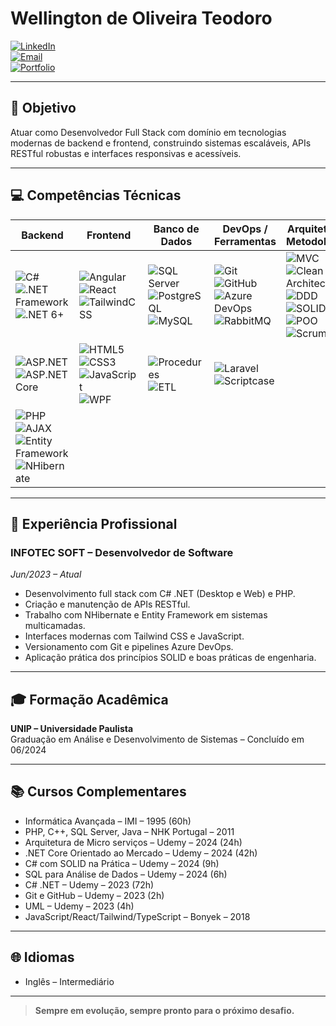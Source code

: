 # Wellington de Oliveira Teodoro

[![LinkedIn](https://img.shields.io/badge/LinkedIn-Wellington-blue?style=flat-square&logo=linkedin)](https://www.linkedin.com/in/wellingtonoliveirateodoro)  
[![Email](https://img.shields.io/badge/Email-teodorowellington@yahoo.com.br-red?style=flat-square&logo=gmail)](mailto:teodorowellington@yahoo.com.br)  
[![Portfolio](https://img.shields.io/badge/Portfolio-Wellington-green?style=flat-square&logo=ghost)](https://teodorowellington.vercel.app/)  

---

## 🚀 Objetivo

Atuar como Desenvolvedor Full Stack com domínio em tecnologias modernas de backend e frontend, construindo sistemas escaláveis, APIs RESTful robustas e interfaces responsivas e acessíveis.  

---

## 💻 Competências Técnicas

| Backend                                                                                                                                               | Frontend                                                                                                                              | Banco de Dados                                                                                                                                                                  | DevOps / Ferramentas                                                                                                                                                                | Arquitetura e Metodologias                                                                                                          |
|-------------------------------------------------------------------------------------------------------------------------------------------------------|---------------------------------------------------------------------------------------------------------------------------------------|-------------------------------------------------------------------------------------------------------------------------------------------------------------------------------|------------------------------------------------------------------------------------------------------------------------------------------------------------------------------------|------------------------------------------------------------------------------------------------------------------------------------|
| ![C#](https://img.shields.io/badge/C%23-239120?style=flat-square&logo=c-sharp&logoColor=white) ![.NET Framework](https://img.shields.io/badge/.NET%20Framework-512BD4?style=flat-square&logo=dotnet&logoColor=white) ![.NET 6+](https://img.shields.io/badge/.NET%206+-512BD4?style=flat-square&logo=dotnet&logoColor=white) | ![Angular](https://img.shields.io/badge/Angular-DD0031?style=flat-square&logo=angular&logoColor=white) ![React](https://img.shields.io/badge/React-61DAFB?style=flat-square&logo=react&logoColor=black) ![TailwindCSS](https://img.shields.io/badge/Tailwind_CSS-06B6D4?style=flat-square&logo=tailwind-css&logoColor=white) | ![SQL Server](https://img.shields.io/badge/SQL%20Server-CC2927?style=flat-square&logo=microsoft-sql-server&logoColor=white) ![PostgreSQL](https://img.shields.io/badge/PostgreSQL-4169E1?style=flat-square&logo=postgresql&logoColor=white) ![MySQL](https://img.shields.io/badge/MySQL-4479A1?style=flat-square&logo=mysql&logoColor=white) | ![Git](https://img.shields.io/badge/Git-F05032?style=flat-square&logo=git&logoColor=white) ![GitHub](https://img.shields.io/badge/GitHub-181717?style=flat-square&logo=github&logoColor=white) ![Azure DevOps](https://img.shields.io/badge/Azure_DevOps-0078D7?style=flat-square&logo=azure-devops&logoColor=white) ![RabbitMQ](https://img.shields.io/badge/RabbitMQ-FF6600?style=flat-square&logo=rabbitmq&logoColor=white) | ![MVC](https://img.shields.io/badge/MVC-000000?style=flat-square) ![Clean Architecture](https://img.shields.io/badge/Clean%20Architecture-000000?style=flat-square) ![DDD](https://img.shields.io/badge/DDD-000000?style=flat-square) ![SOLID](https://img.shields.io/badge/SOLID-000000?style=flat-square) ![POO](https://img.shields.io/badge/POO-000000?style=flat-square) ![Scrum](https://img.shields.io/badge/Scrum/Ágil-000000?style=flat-square) |
| ![ASP.NET](https://img.shields.io/badge/ASP.NET%20(Web%20Forms,%20MVC)-512BD4?style=flat-square&logo=dotnet&logoColor=white) ![ASP.NET Core](https://img.shields.io/badge/ASP.NET%20Core-512BD4?style=flat-square&logo=dotnet&logoColor=white) | ![HTML5](https://img.shields.io/badge/HTML5-E34F26?style=flat-square&logo=html5&logoColor=white) ![CSS3](https://img.shields.io/badge/CSS3-1572B6?style=flat-square&logo=css3&logoColor=white) ![JavaScript](https://img.shields.io/badge/JavaScript-F7DF1E?style=flat-square&logo=javascript&logoColor=black) ![WPF](https://img.shields.io/badge/WPF/XAML-512BD4?style=flat-square) | ![Procedures](https://img.shields.io/badge/Procedures-000000?style=flat-square) ![ETL](https://img.shields.io/badge/ETL-000000?style=flat-square)                                                                                                        | ![Laravel](https://img.shields.io/badge/Laravel-FF2D20?style=flat-square&logo=laravel&logoColor=white) ![Scriptcase](https://img.shields.io/badge/Scriptcase-000000?style=flat-square)                                  |                                                                                                                                    |
| ![PHP](https://img.shields.io/badge/PHP-777BB4?style=flat-square&logo=php&logoColor=white) ![AJAX](https://img.shields.io/badge/AJAX-000000?style=flat-square) ![Entity Framework](https://img.shields.io/badge/Entity%20Framework-512BD4?style=flat-square&logo=dotnet&logoColor=white) ![NHibernate](https://img.shields.io/badge/NHibernate-000000?style=flat-square) |                                                                                                                                       |                                                                                                                                                                               |                                                                                                                                                                                    |                                                                                                                                    |

---

## 🏢 Experiência Profissional

### INFOTEC SOFT – Desenvolvedor de Software  
*Jun/2023 – Atual*  

- Desenvolvimento full stack com C# .NET (Desktop e Web) e PHP.  
- Criação e manutenção de APIs RESTful.  
- Trabalho com NHibernate e Entity Framework em sistemas multicamadas.  
- Interfaces modernas com Tailwind CSS e JavaScript.  
- Versionamento com Git e pipelines Azure DevOps.  
- Aplicação prática dos princípios SOLID e boas práticas de engenharia.  

---

## 🎓 Formação Acadêmica

**UNIP – Universidade Paulista**  
Graduação em Análise e Desenvolvimento de Sistemas – Concluído em 06/2024  

---

## 📚 Cursos Complementares

- Informática Avançada – IMI – 1995 (60h)  
- PHP, C++, SQL Server, Java – NHK Portugal – 2011
- Arquitetura de Micro serviços – Udemy – 2024 (24h)  
- .NET Core Orientado ao Mercado – Udemy – 2024 (42h)  
- C# com SOLID na Prática – Udemy – 2024 (9h)  
- SQL para Análise de Dados – Udemy – 2024 (6h)  
- C# .NET – Udemy – 2023 (72h)  
- Git e GitHub – Udemy – 2023 (2h)  
- UML – Udemy – 2023 (4h) 
- JavaScript/React/Tailwind/TypeScript – Bonyek – 2018  

---

## 🌐 Idiomas

- Inglês – Intermediário  

--- 

> **Sempre em evolução, sempre pronto para o próximo desafio.**  
